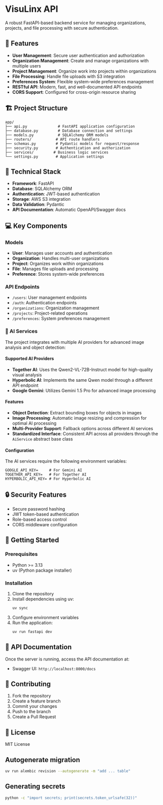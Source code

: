 # VisuLinx API

A robust FastAPI-based backend service for managing organizations, projects, and file processing with secure authentication.

## 🚀 Features

- **User Management**: Secure user authentication and authorization
- **Organization Management**: Create and manage organizations with multiple users
- **Project Management**: Organize work into projects within organizations
- **File Processing**: Handle file uploads with S3 integration
- **Preferences System**: Flexible system-wide preferences management
- **RESTful API**: Modern, fast, and well-documented API endpoints
- **CORS Support**: Configured for cross-origin resource sharing

## 🏗 Project Structure

```
app/
├── api.py              # FastAPI application configuration
├── database.py         # Database connection and settings
├── models.py           # SQLAlchemy ORM models
├── routers/           # API route handlers
├── schemas.py         # Pydantic models for request/response
├── security.py        # Authentication and authorization
├── services/         # Business logic services
└── settings.py        # Application settings
```

## 🔧 Technical Stack

- **Framework**: FastAPI
- **Database**: SQLAlchemy ORM
- **Authentication**: JWT-based authentication
- **Storage**: AWS S3 integration
- **Data Validation**: Pydantic
- **API Documentation**: Automatic OpenAPI/Swagger docs

## 💻 Key Components

### Models
- **User**: Manages user accounts and authentication
- **Organization**: Handles multi-user organizations
- **Project**: Organizes work within organizations
- **File**: Manages file uploads and processing
- **Preference**: Stores system-wide preferences

### API Endpoints
- `/users`: User management endpoints
- `/auth`: Authentication endpoints
- `/organizations`: Organization management
- `/projects`: Project-related operations
- `/preferences`: System preferences management

### 🤖 AI Services

The project integrates with multiple AI providers for advanced image analysis and object detection:

#### Supported AI Providers
- **Together AI**: Uses the Qwen2-VL-72B-Instruct model for high-quality visual analysis
- **Hyperbolic AI**: Implements the same Qwen model through a different API endpoint
- **Google Gemini**: Utilizes Gemini 1.5 Pro for advanced image processing

#### Features
- **Object Detection**: Extract bounding boxes for objects in images
- **Image Processing**: Automatic image resizing and compression for optimal AI processing
- **Multi-Provider Support**: Fallback options across different AI services
- **Standardized Interface**: Consistent API across all providers through the `AiService` abstract base class

#### Configuration
The AI services require the following environment variables:
```
GOOGLE_API_KEY=     # For Gemini AI
TOGETHER_API_KEY=   # For Together AI
HYPERBOLIC_API_KEY= # For Hyperbolic AI
```

## 🔒 Security Features

- Secure password hashing
- JWT token-based authentication
- Role-based access control
- CORS middleware configuration

## 🚀 Getting Started

### Prerequisites

- Python >= 3.13
- uv (Python package installer)

### Installation

1. Clone the repository
2. Install dependencies using uv:
   ```bash
   uv sync
   ```
3. Configure environment variables
4. Run the application:
   ```bash
   uv run fastapi dev
   ```

## 📝 API Documentation

Once the server is running, access the API documentation at:
- Swagger UI: `http://localhost:8000/docs`

## 🤝 Contributing

1. Fork the repository
2. Create a feature branch
3. Commit your changes
4. Push to the branch
5. Create a Pull Request

## 📄 License

MIT License

## Autogenerate migration

```sh
uv run alembic revision --autogenerate -m "add ... table"
```

## Generating secrets

```sh
python -c "import secrets; print(secrets.token_urlsafe(32))"
